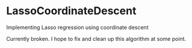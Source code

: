 # LassoCoordinateDescent
Implementing Lasso regression using coordinate descent

Currently broken. I hope to fix and clean up this algorithm at some point. 
